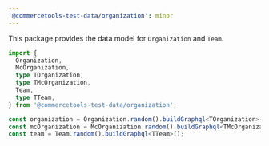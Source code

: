 ```yaml
---
'@commercetools-test-data/organization': minor
---
```


This package provides the data model for `Organization` and `Team`.

```ts
import {
  Organization,
  McOrganization,
  type TOrganization,
  type TMcOrganization,
  Team,
  type TTeam,
} from '@commercetools-test-data/organization';

const organization = Organization.random().buildGraphql<TOrganization>();
const mcOrganization = McOrganization.random().buildGraphql<TMcOrganization>();
const team = Team.random().buildGraphql<TTeam>();
```
